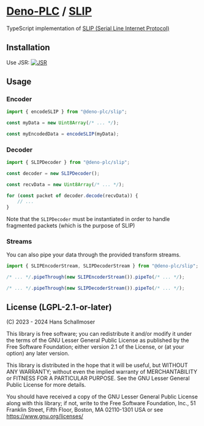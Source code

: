 # [Deno-PLC](https://github.com/deno-plc) / [SLIP](https://jsr.io/@deno-plc/slip)

TypeScript implementation of
[SLIP (Serial Line Internet Protocol)](https://en.wikipedia.org/wiki/Serial_Line_Internet_Protocol)

## Installation

Use JSR:
[![JSR](https://jsr.io/badges/@deno-plc/slip)](https://jsr.io/@deno-plc/slip)

## Usage

### Encoder

```ts
import { encodeSLIP } from "@deno-plc/slip";

const myData = new Uint8Array(/* ... */);

const myEncodedData = encodeSLIP(myData);
```

### Decoder

```ts
import { SLIPDecoder } from "@deno-plc/slip";

const decoder = new SLIPDecoder();

const recvData = new Uint8Array(/* ... */);

for (const packet of decoder.decode(recvData)) {
    // ...
}
```

Note that the `SLIPDecoder` must be instantiated in order to handle fragmented
packets (which is the purpose of SLIP)

### Streams

You can also pipe your data through the provided transform streams.

```ts
import { SLIPEncoderStream, SLIPDecoderStream } from "@deno-plc/slip";

/* ... */.pipeThrough(new SLIPEncoderStream()).pipeTo(/* ... */);

/* ... */.pipeThrough(new SLIPDecoderStream()).pipeTo(/* ... */);
```

## License (LGPL-2.1-or-later)

(C) 2023 - 2024 Hans Schallmoser

This library is free software; you can redistribute it and/or modify it under
the terms of the GNU Lesser General Public License as published by the Free
Software Foundation; either version 2.1 of the License, or (at your option) any
later version.

This library is distributed in the hope that it will be useful, but WITHOUT ANY
WARRANTY; without even the implied warranty of MERCHANTABILITY or FITNESS FOR A
PARTICULAR PURPOSE. See the GNU Lesser General Public License for more details.

You should have received a copy of the GNU Lesser General Public License along
with this library; if not, write to the Free Software Foundation, Inc., 51
Franklin Street, Fifth Floor, Boston, MA 02110-1301 USA or see
https://www.gnu.org/licenses/
